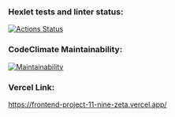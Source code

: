 ### Hexlet tests and linter status:
[![Actions Status](https://github.com/MikhailKup/frontend-project-11/actions/workflows/hexlet-check.yml/badge.svg)](https://github.com/MikhailKup/frontend-project-11/actions)

### CodeClimate Maintainability:
[![Maintainability](https://api.codeclimate.com/v1/badges/eaa40ffd4e8ac1cc84a8/maintainability)](https://codeclimate.com/github/MikhailKup/frontend-project-11/maintainability)

### Vercel Link:
https://frontend-project-11-nine-zeta.vercel.app/